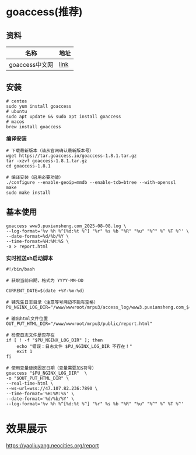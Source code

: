 # goaccess(推荐)

## 资料

| 名称           | 地址                            |
| -------------- | ------------------------------- |
| goaccess中文网 | [link](https://www.goaccess.cc) |



## 安装

```shell
# centos
sudo yum install goaccess
# ubuntu
sudo apt update && sudo apt install goaccess
# macos
brew install goaccess
```

**编译安装**

```shell
# 下载最新版本（请从官网确认最新版本号）
wget https://tar.goaccess.io/goaccess-1.8.1.tar.gz
tar -xzvf goaccess-1.8.1.tar.gz
cd goaccess-1.8.1

# 编译安装（启用必要功能）
./configure --enable-geoip=mmdb --enable-tcb=btree --with-openssl
make
sudo make install
```



## 基本使用

```shell
goaccess www3.puxiansheng.com_2025-08-08.log \
--log-format='%v %h %^[%d:%t %^] "%r" %s %b "%R" "%u" "%^" %^ %T %^' \
--date-format=%d/%b/%Y \
--time-format=%H:%M:%S \
-a > report.html
```

**实时推送sh启动脚本**

```shell
#!/bin/bash

# 获取当前日期，格式为 YYYY-MM-DD

CURRENT_DATE=$(date +%Y-%m-%d)

# 铺先生日志目录（注意等号两边不能有空格）
PU_NGINX_LOG_DIR="/www/wwwroot/mrpu3/access_log/www3.puxiansheng.com_${CURRENT_DATE}.log"

# 输出html文件位置
OUT_PUT_HTML_DIR="/www/wwwroot/mrpu3/public/report.html"

# 检查日志文件是否存在
if [ ! -f "$PU_NGINX_LOG_DIR" ]; then
    echo "错误：日志文件 $PU_NGINX_LOG_DIR 不存在！"
    exit 1
fi

# 使用变量替换固定日期（变量需要加$符号）
goaccess "$PU_NGINX_LOG_DIR"  \
-o "$OUT_PUT_HTML_DIR" \
--real-time-html \
--ws-url=wss://47.107.82.236:7890 \
--time-format='%H:%M:%S' \
--date-format='%d/%b/%Y' \
--log-format='%v %h %^[%d:%t %^] "%r" %s %b "%R" "%u" "%^" %^ %T %^' 
```



# 效果展示

https://yaoliuyang.neocities.org/report